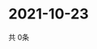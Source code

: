 # 2021-10-23
  共 0条

  <!-- BEGIN -->
  <!-- 最后更新时间Sat Oct 23 2021 14:02:52 GMT+0000 (Coordinated Universal Time) -->
  
  <!-- END -->
  
  